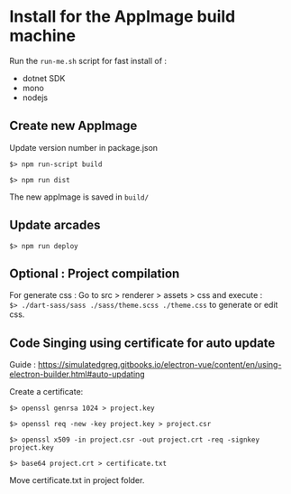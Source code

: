 # Install for the AppImage build machine

Run the `run-me.sh` script for fast install of :
- dotnet SDK
- mono
- nodejs

## Create new AppImage

Update version number in package.json

`$> npm run-script build`

`$> npm run dist`

The new appImage is saved in `build/`

## Update arcades

`$> npm run deploy`


## Optional : Project compilation

For generate css : 
Go to src > renderer > assets > css and execute :  
`$> ./dart-sass/sass ./sass/theme.scss ./theme.css` to generate or edit css. 

## Code Singing using certificate for auto update

Guide : https://simulatedgreg.gitbooks.io/electron-vue/content/en/using-electron-builder.html#auto-updating

Create a certificate:

`$> openssl genrsa 1024 > project.key`

`$> openssl req -new -key project.key > project.csr`

`$> openssl x509 -in project.csr -out project.crt -req -signkey project.key`

`$> base64 project.crt > certificate.txt`

Move certificate.txt in project folder.

